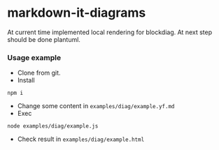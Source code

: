 # markdown-it-diagrams

At current time implemented local rendering for blockdiag.
At next step should be done plantuml.

### Usage example
- Clone from git.
- Install
```
npm i 
```
- Change some content in `examples/diag/example.yf.md`
- Exec
```
node examples/diag/example.js
```
- Check result in `examples/diag/example.html`
